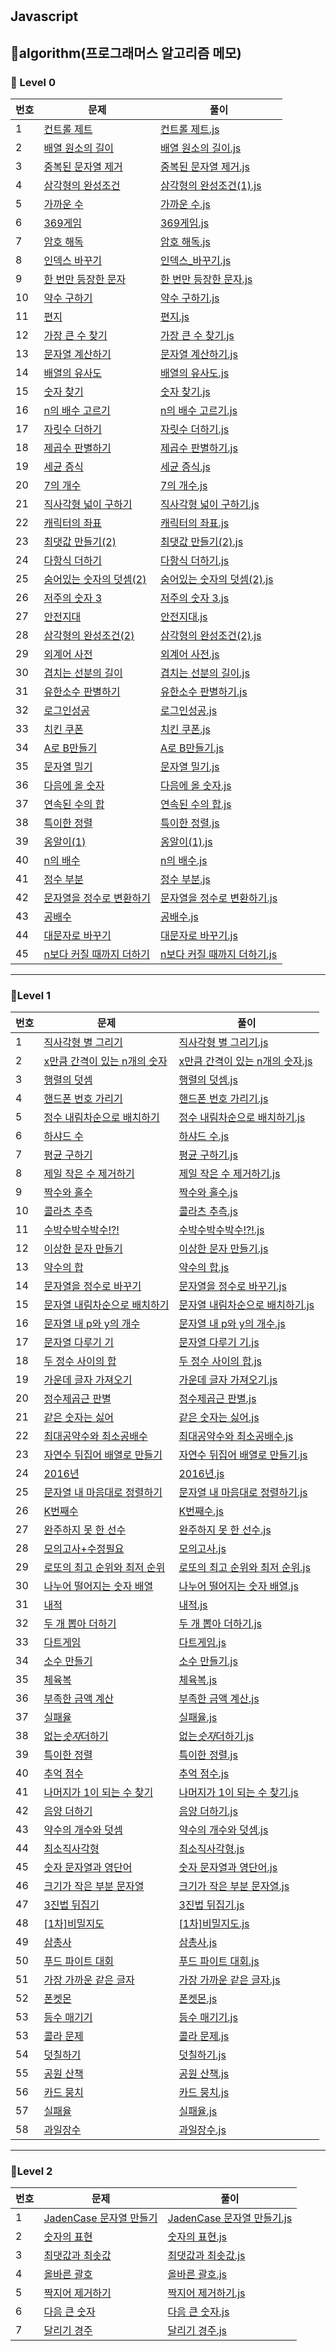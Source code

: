 #

## Javascript

## 🎈algorithm(프로그래머스 알고리즘 메모)

### 🌱 Level 0

| 번호 | 문제                                                                                         | 풀이                                                                                                                             |
| ---- | -------------------------------------------------------------------------------------------- | -------------------------------------------------------------------------------------------------------------------------------- |
| 1    | [컨트롤 제트](https://school.programmers.co.kr/learn/courses/30/lessons/120853)              | [컨트롤 제트.js](https://github.com/pomeranian91/algorithm/blob/main/progremers/level0/controlZ.js)                              |
| 2    | [배열 원소의 길이](https://school.programmers.co.kr/learn/courses/30/lessons/120854)         | [배열 원소의 길이.js](https://github.com/pomeranian91/algorithm/blob/main/progremers/level0/배열_원소의_길이.js)                 |
| 3    | [중복된 문자열 제거](https://school.programmers.co.kr/learn/courses/30/lessons/120888)       | [중복된 문자열 제거.js](https://github.com/pomeranian91/algorithm/blob/main/progremers/level0/중복된_문자열_제거.js)             |
| 4    | [삼각형의 완성조건](https://school.programmers.co.kr/learn/courses/30/lessons/120889)        | [삼각형의 완성조건(1).js](<https://github.com/pomeranian91/algorithm/blob/main/progremers/level0/삼각형의_완성조건(1).js>)       |
| 5    | [가까운 수](https://school.programmers.co.kr/learn/courses/30/lessons/120890)                | [가까운 수.js](https://github.com/pomeranian91/algorithm/blob/main/progremers/level0/가까운_수.js)                               |
| 6    | [369게임](https://school.programmers.co.kr/learn/courses/30/lessons/120891)                  | [369게임.js](https://github.com/pomeranian91/algorithm/blob/main/progremers/level0/369게임.js)                                   |
| 7    | [암호 해독](https://school.programmers.co.kr/learn/courses/30/lessons/120892)                | [암호 해독.js](https://github.com/pomeranian91/algorithm/blob/main/progremers/level0/암호_해독.js)                               |
| 8    | [인덱스 바꾸기](https://school.programmers.co.kr/learn/courses/30/lessons/120895)            | [인덱스\_바꾸기.js](https://github.com/pomeranian91/algorithm/blob/main/progremers/level0/인덱스_바꾸기.js)                      |
| 9    | [한 번만 등장한 문자](https://school.programmers.co.kr/learn/courses/30/lessons/120896)      | [한 번만 등장한 문자.js](https://github.com/pomeranian91/algorithm/blob/main/progremers/level0/한_번만_등장한_문자.js)           |
| 10   | [약수 구하기](https://school.programmers.co.kr/learn/courses/30/lessons/120897)              | [약수 구하기.js](https://github.com/pomeranian91/algorithm/blob/main/progremers/level0/약수_구하기.js)                           |
| 11   | [편지](https://school.programmers.co.kr/learn/courses/30/lessons/120898)                     | [편지.js](https://github.com/pomeranian91/algorithm/blob/main/progremers/level0/편지.js)                                         |
| 12   | [가장 큰 수 찾기](https://school.programmers.co.kr/learn/courses/30/lessons/120899)          | [가장 큰 수 찾기.js](https://github.com/pomeranian91/algorithm/blob/main/progremers/level0/가장_큰_수_찾기.js)                   |
| 13   | [문자열 계산하기](https://school.programmers.co.kr/learn/courses/30/lessons/120902)          | [문자열 계산하기.js](https://github.com/pomeranian91/algorithm/blob/main/progremers/level0/문자열_계산하기.js)                   |
| 14   | [배열의 유사도](https://school.programmers.co.kr/learn/courses/30/lessons/120903)            | [배열의 유사도.js](https://github.com/pomeranian91/algorithm/blob/main/progremers/level0/배열의_유사도.js)                       |
| 15   | [숫자 찾기](https://school.programmers.co.kr/learn/courses/30/lessons/120904)                | [숫자 찾기.js](https://github.com/pomeranian91/algorithm/blob/main/progremers/level0/숫자_찾기.js)                               |
| 16   | [n의 배수 고르기](https://school.programmers.co.kr/learn/courses/30/lessons/120905)          | [n의 배수 고르기.js](https://github.com/pomeranian91/algorithm/blob/main/progremers/level0/n의_배수_고르기.js)                   |
| 17   | [자릿수 더하기](https://school.programmers.co.kr/learn/courses/30/lessons/120906)            | [자릿수 더하기.js](https://github.com/pomeranian91/algorithm/blob/main/progremers/level0/자릿수_더하기.js)                       |
| 18   | [제곱수 판별하기](https://school.programmers.co.kr/learn/courses/30/lessons/120909)          | [제곱수 판별하기.js](https://github.com/pomeranian91/algorithm/blob/main/progremers/level0/제곱수_판별하기.js)                   |
| 19   | [세균 증식](https://school.programmers.co.kr/learn/courses/30/lessons/120910)                | [세균 증식.js](https://github.com/pomeranian91/algorithm/blob/main/progremers/level0/세균_증식.js)                               |
| 20   | [7의 개수](https://school.programmers.co.kr/learn/courses/30/lessons/120912)                 | [7의 개수.js](https://github.com/pomeranian91/algorithm/blob/main/progremers/level0/7의_개수.js)                                 |
| 21   | [직사각형 넓이 구하기](https://school.programmers.co.kr/learn/courses/30/lessons/120860)     | [직사각형 넓이 구하기.js](https://github.com/pomeranian91/algorithm/blob/main/progremers/level0/직사각형_넓이_구하기.js)         |
| 22   | [캐릭터의 좌표](https://school.programmers.co.kr/learn/courses/30/lessons/120861)            | [캐릭터의 좌표.js](https://github.com/pomeranian91/algorithm/blob/main/progremers/level0/캐릭터의_좌표.js)                       |
| 23   | [최댓값 만들기(2)](https://school.programmers.co.kr/learn/courses/30/lessons/120862)         | [최댓값 만들기(2).js](<https://github.com/pomeranian91/algorithm/blob/main/progremers/level0/최댓값_만들기(2).js>)               |
| 24   | [다항식 더하기](https://school.programmers.co.kr/learn/courses/30/lessons/120863)            | [다항식 더하기.js](https://github.com/pomeranian91/algorithm/blob/main/progremers/level0/다항식_더하기.js)                       |
| 25   | [숨어있는 숫자의 덧셈(2)](https://school.programmers.co.kr/learn/courses/30/lessons/120909)  | [숨어있는 숫자의 덧셈(2).js](<https://github.com/pomeranian91/algorithm/blob/main/progremers/level0/숨어있는_숫자의_덧셈(2).js>) |
| 26   | [저주의 숫자 3](https://school.programmers.co.kr/learn/courses/30/lessons/120871)            | [저주의 숫자 3.js](https://github.com/pomeranian91/algorithm/blob/main/progremers/level0/저주의_숫자_3.js)                       |
| 27   | [안전지대](https://school.programmers.co.kr/learn/courses/30/lessons/120866)                 | [안전지대.js](https://github.com/pomeranian91/algorithm/blob/main/progremers/level0/안전지대.js)                                 |
| 28   | [삼각형의 완성조건(2)](https://school.programmers.co.kr/learn/courses/30/lessons/120868)     | [삼각형의 완성조건(2).js](<https://github.com/pomeranian91/algorithm/blob/main/progremers/level0/삼각형의_완성조건(2).js>)       |
| 29   | [외계어 사전](https://school.programmers.co.kr/learn/courses/30/lessons/120869)              | [외계어 사전.js](https://github.com/pomeranian91/algorithm/blob/main/progremers/level0/외계어_사전.js)                           |
| 30   | [겹치는 선분의 길이](https://school.programmers.co.kr/learn/courses/30/lessons/120876)       | [겹치는 선분의 길이.js](https://github.com/pomeranian91/algorithm/blob/main/progremers/level0/겹치는_선분의_길이.js)             |
| 31   | [유한소수 판별하기](https://school.programmers.co.kr/learn/courses/30/lessons/120878)        | [유한소수 판별하기.js](https://github.com/pomeranian91/algorithm/blob/main/progremers/level0/유한소수_판별하기.js)               |
| 32   | [로그인성공](https://school.programmers.co.kr/learn/courses/30/lessons/120883)               | [로그인성공.js](https://github.com/pomeranian91/algorithm/blob/main/progremers/level0/로그인성공.js)                             |
| 33   | [치킨 쿠폰](https://school.programmers.co.kr/learn/courses/30/lessons/120909)                | [치킨 쿠폰.js](https://github.com/pomeranian91/algorithm/blob/main/progremers/level0/치킨_쿠폰.js)                               |
| 34   | [A로 B만들기](https://school.programmers.co.kr/learn/courses/30/lessons/120886)              | [A로 B만들기.js](https://github.com/pomeranian91/algorithm/blob/main/level0/A로_B만들기.js)                                      |
| 35   | [문자열 밀기](https://school.programmers.co.kr/learn/courses/30/lessons/120921)              | [문자열 밀기.js](https://github.com/pomeranian91/algorithm/blob/main/level0/문자열_밀기기.js)                                    |
| 36   | [다음에 올 숫자](https://school.programmers.co.kr/learn/courses/30/lessons/120924)           | [다음에 올 숫자.js](https://github.com/pomeranian91/algorithm/blob/main/level0/다음에_올_숫자.js)                                |
| 37   | [연속된 수의 합](https://school.programmers.co.kr/learn/courses/30/lessons/120923)           | [연속된 수의 합.js](https://github.com/pomeranian91/algorithm/blob/main/level0/연속된_수의_합.js)                                |
| 38   | [특이한 정렬](https://school.programmers.co.kr/learn/courses/30/lessons/120880)              | [특이한 정렬.js](https://github.com/pomeranian91/algorithm/blob/main/level0/특이한_정렬.js)                                      |
| 39   | [옹알이(1)](https://school.programmers.co.kr/learn/courses/30/lessons/120956)                | [옹알이(1).js](<https://github.com/pomeranian91/algorithm/blob/main/level0/옹알이(1).js>)                                        |
| 40   | [n의 배수](https://school.programmers.co.kr/learn/courses/30/lessons/181937)                 | [n의 배수.js](https://github.com/pomeranian91/algorithm/blob/main/level0/n의_배수.js)                                            |
| 41   | [정수 부분](https://school.programmers.co.kr/learn/courses/30/lessons/181850)                | [정수 부분.js](https://github.com/pomeranian91/algorithm/blob/main/level0/정수_부분.js)                                          |
| 42   | [문자열을 정수로 변환하기](https://school.programmers.co.kr/learn/courses/30/lessons/181848) | [문자열을 정수로 변환하기.js](https://github.com/pomeranian91/algorithm/blob/main/level0/문자열을_정수로_변환하기.js)            |
| 43   | [공배수](https://school.programmers.co.kr/learn/courses/30/lessons/181936)                   | [공배수.js](https://github.com/pomeranian91/algorithm/blob/main/level0/공배수.js)                                                |
| 44   | [대문자로 바꾸기](https://school.programmers.co.kr/learn/courses/30/lessons/181877)          | [대문자로 바꾸기.js](https://github.com/pomeranian91/algorithm/blob/main/level0/대문자로_바꾸기.js)                              |
| 45   | [n보다 커질 때까지 더하기](https://school.programmers.co.kr/learn/courses/30/lessons/181884) | [n보다 커질 때까지 더하기.js](https://github.com/pomeranian91/algorithm/blob/main/level0/n보다_커질_때까지_더하기.js)            |

---

### 📕Level 1

| 번호 | 문제                                                                                            | 풀이                                                                                                                                     |
| ---- | ----------------------------------------------------------------------------------------------- | ---------------------------------------------------------------------------------------------------------------------------------------- |
| 1    | [직사각형 별 그리기](https://school.programmers.co.kr/)                                         | [직사각형 별 그리기.js](https://github.com/pomeranian91/algorithm/blob/main/progremers/level/직사각형_별_그리기.js)                      |
| 2    | [x만큼 간격이 있는 n개의 숫자](https://school.programmers.co.kr/learn/courses/30/lessons/12954) | [x만큼 간격이 있는 n개의 숫자.js](https://github.com/pomeranian91/algorithm/blob/main/progremers/level1/x만큼_간격이_있는_n개의_숫자.js) |
| 3    | [행렬의 덧셈](https://school.programmers.co.kr/learn/courses/30/lessons/12950)                  | [행렬의 덧셈.js](https://github.com/pomeranian91/algorithm/blob/main/progremers/level1/행렬의_덧셈.js)                                   |
| 4    | [핸드폰 번호 가리기](https://school.programmers.co.kr/learn/courses/30/lessons/12948)           | [핸드폰 번호 가리기.js](https://github.com/pomeranian91/algorithm/blob/main/progremers/level1/핸드폰_번호_가리기.js)                     |
| 5    | [정수 내림차순으로 배치하기](https://school.programmers.co.kr/learn/courses/30/lessons/12943)   | [정수 내림차순으로 배치하기.js](https://github.com/pomeranian91/algorithm/blob/main/progremers/level1/정수_내림차순으로_배치하기.js)     |
| 6    | [하샤드 수](https://school.programmers.co.kr/learn/courses/30/lessons/12947)                    | [하샤드 수.js](https://github.com/pomeranian91/algorithm/blob/main/progremers/level1/하샤드_수.js)                                       |
| 7    | [평균 구하기](https://school.programmers.co.kr/learn/courses/30/lessons/)                       | [평균 구하기.js](https://github.com/pomeranian91/algorithm/blob/main/progremers/level1/평균_구하기.js)                                   |
| 8    | [제일 작은 수 제거하기](https://school.programmers.co.kr/learn/courses/30/lessons/)             | [제일 작은 수 제거하기.js](https://github.com/pomeranian91/algorithm/blob/main/progremers/level1/제일_작은_수_제거하기.js)               |
| 9    | [짝수와 홀수](https://school.programmers.co.kr/learn/courses/30/lessons/12943)                  | [짝수와 홀수.js](https://github.com/pomeranian91/algorithm/blob/main/progremers/level1/짝수와_홀수.js)                                   |
| 10   | [콜라츠 추측](https://school.programmers.co.kr/learn/courses/30/lessons/12943)                  | [콜라츠 추측.js](https://github.com/pomeranian91/algorithm/blob/main/progremers/level1/콜라츠_추측.js)                                   |
| 11   | [수박수박수박수!?!](https://school.programmers.co.kr/learn/courses/30/lessons/12943)            | [수박수박수박수!?!.js](https://github.com/pomeranian91/algorithm/blob/main/progremers/level1/수박수박수박수.js)                          |
| 12   | [이상한 문자 만들기](https://school.programmers.co.kr/learn/courses/30/lessons/12930)           | [이상한 문자 만들기.js](https://github.com/pomeranian91/algorithm/blob/main/progremers/level1/이상한_문자_만들기.js)                     |
| 13   | [약수의 합](https://school.programmers.co.kr/learn/courses/30/lessons/12928)                    | [약수의 합.js](https://github.com/pomeranian91/algorithm/blob/main/progremers/level1/약수의_합.js)                                       |
| 14   | [문자열을 정수로 바꾸기](https://school.programmers.co.kr/learn/courses/30/lessons/12925)       | [문자열을 정수로 바꾸기.js](https://github.com/pomeranian91/algorithm/blob/main/progremers/level1/문자열을_정수로_바꾸기.js)             |
| 15   | [문자열 내림차순으로 배치하기](https://school.programmers.co.kr/learn/courses/30/lessons/12917) | [문자열 내림차순으로 배치하기.js](https://github.com/pomeranian91/algorithm/blob/main/progremers/level1/문자열_내림차순으로_배치하기.js) |
| 16   | [문자열 내 p와 y의 개수](https://school.programmers.co.kr/learn/courses/30/lessons/12916)       | [문자열 내 p와 y의 개수.js](https://github.com/pomeranian91/algorithm/blob/main/progremers/level1/문자열_내_p와_y의_개수.js)             |
| 17   | [문자열 다루기 기]()                                                                            | [문자열 다루기 기.js](https://github.com/pomeranian91/algorithm/blob/main/progremers/level1/문자열_다루기_기본.js)                       |
| 18   | [두 정수 사이의 합]()                                                                           | [두 정수 사이의 합.js](https://github.com/pomeranian91/algorithm/blob/main/progremers/level1/두_정수_사이의_합.js)                       |
| 19   | [가운데 글자 가져오기]()                                                                        | [가운데 글자 가져오기.js](https://github.com/pomeranian91/algorithm/blob/main/progremers/level1/가운데_글자_가져오기.js)                 |
| 20   | [정수제곱근 판별]()                                                                             | [정수제곱근 판별.js](https://github.com/pomeranian91/algorithm/blob/main/progremers/level1/정수제곱근_판별.js)                           |
| 21   | [같은 숫자는 싫어]()                                                                            | [같은 숫자는 싫어.js](https://github.com/pomeranian91/algorithm/blob/main/progremers/level1/같은_숫자는_싫어.js)                         |
| 22   | [최대공약수와 최소공배수]()                                                                     | [최대공약수와 최소공배수.js](https://github.com/pomeranian91/algorithm/blob/main/progremers/level1/최대공약수와_최소공배수.js)           |
| 23   | [자연수 뒤집어 배열로 만들기]()                                                                 | [자연수 뒤집어 배열로 만들기.js](https://github.com/pomeranian91/algorithm/blob/main/progremers/level1/자연수_뒤집어_배열로_만들기.js)   |
| 24   | [2016년]()                                                                                      | [2016년.js](https://github.com/pomeranian91/algorithm/blob/main/progremers/level1/2016년.js)                                             |
| 25   | [문자열 내 마음대로 정렬하기]()                                                                 | [문자열 내 마음대로 정렬하기.js](https://github.com/pomeranian91/algorithm/blob/main/progremers/level1/문자열_내_마음대로_정렬하기.js)   |
| 26   | [K번째수]()                                                                                     | [K번째수.js](https://github.com/pomeranian91/algorithm/blob/main/progremers/level1/K번째수.js)                                           |
| 27   | [완주하지 못 한 선수]()                                                                         | [완주하지 못 한 선수.js](https://github.com/pomeranian91/algorithm/blob/main/progremers/level1/완주하지_못_한_선수.js)                   |
| 28   | [모의고사+수정필요]()                                                                           | [모의고사.js](https://github.com/pomeranian91/algorithm/blob/main/progremers/level1/)                                                    |
| 29   | [로또의 최고 순위와 최저 순위]()                                                                | [로또의 최고 순위와 최저 순위.js](https://github.com/pomeranian91/algorithm/blob/main/progremers/level1/로또의_최고_순위와_최저_순위.js) |
| 30   | [나누어 떨어지는 숫자 배열]()                                                                   | [나누어 떨어지는 숫자 배열.js](https://github.com/pomeranian91/algorithm/blob/main/progremers/level1/나누어_떨어지는_숫자_배열.js)       |
| 31   | [내적]()                                                                                        | [내적.js](https://github.com/pomeranian91/algorithm/blob/main/progremers/level1/내적.js)                                                 |
| 32   | [두 개 뽑아 더하기]()                                                                           | [두 개 뽑아 더하기.js](https://github.com/pomeranian91/algorithm/blob/main/progremers/level1/두_개_뽑아_더하기.js)                       |
| 33   | [다트게임]()                                                                                    | [다트게임.js](https://github.com/pomeranian91/algorithm/blob/main/progremers/level1/다트게임.js)                                         |
| 34   | [소수 만들기]()                                                                                 | [소수 만들기.js](https://github.com/pomeranian91/algorithm/blob/main/progremers/level1/소수_만들기.js)                                   |
| 35   | [체육복]()                                                                                      | [체육복.js](https://github.com/pomeranian91/algorithm/blob/main/progremers/level1/체육복.js)                                             |
| 36   | [부족한 금액 계산]()                                                                            | [부족한 금액 계산.js](https://github.com/pomeranian91/algorithm/blob/main/progremers/level1/부족한_금액_계산.js)                         |
| 37   | [실패율]()                                                                                      | [실패율.js](https://github.com/pomeranian91/algorithm/blob/main/progremers/level1/실패율.js)                                             |
| 38   | [없는*숫자*더하기]()                                                                            | [없는*숫자*더하기.js](https://github.com/pomeranian91/algorithm/blob/main/progremers/level1/없는_숫자_더하기.js)                         |
| 39   | [특이한 정렬](https://school.programmers.co.kr/)                                                | [특이한 정렬.js](https://github.com/pomeranian91/algorithm/blob/main/level0/특이한_정렬.js)                                              |
| 40   | [추억 점수](https://school.programmers.co.kr/learn/courses/30/lessons/176963)                   | [추억 점수.js](https://github.com/pomeranian91/algorithm/blob/main/progremers/level/추억_점수.js)                                        |
| 41   | [나머지가 1이 되는 수 찾기](https://school.programmers.co.kr/learn/courses/30/lessons/87389)    | [나머지가 1이 되는 수 찾기.js](https://github.com/pomeranian91/algorithm/blob/main/progremers/level/나머지가_1이_되는_수_찾기.js)        |
| 42   | [음양 더하기](https://school.programmers.co.kr/learn/courses/30/lessons/76501)                  | [음양 더하기.js](https://github.com/pomeranian91/algorithm/blob/main/progremers/level/음양_더하기.js)                                    |
| 43   | [약수의 개수와 덧셈](https://school.programmers.co.kr/learn/courses/30/lessons/77884)           | [약수의 개수와 덧셈.js](https://github.com/pomeranian91/algorithm/blob/main/progremers/level/약수의_개수와_덧셈.js)                      |
| 44   | [최소직사각형](https://school.programmers.co.kr/learn/courses/30/lessons/86491)                 | [최소직사각형.js](https://github.com/pomeranian91/algorithm/blob/main/progremers/level/최소직사각형.js)                                  |
| 45   | [숫자 문자열과 영단어](https://school.programmers.co.kr/learn/courses/30/lessons/81301)         | [숫자 문자열과 영단어.js](https://github.com/pomeranian91/algorithm/blob/main/progremers/level/숫자_문자열과_영단어.js)                  |
| 46   | [크기가 작은 부분 문자열](https://school.programmers.co.kr/learn/courses/30/lessons/147355)     | [크기가 작은 부분 문자열.js](https://github.com/pomeranian91/algorithm/blob/main/progremers/level/크기가_작은_부분_문자열.js)            |
| 47   | [3진법 뒤집기](https://school.programmers.co.kr/learn/courses/30/lessons/68935)                 | [3진법 뒤집기.js](https://github.com/pomeranian91/algorithm/blob/main/progremers/level/3진법_뒤집기.js)                                  |
| 48   | [[1차]비밀지도](https://school.programmers.co.kr/learn/courses/30/lessons/17681)                | [[1차]비밀지도.js](https://github.com/pomeranian91/algorithm/blob/main/progremers/level/[1차]비밀지도.js)                                |
| 49   | [삼총사](https://school.programmers.co.kr/learn/courses/30/lessons/131705)                      | [삼총사.js](https://github.com/pomeranian91/algorithm/blob/main/progremers/level/삼총사.js)                                              |
| 50   | [푸드 파이트 대회](https://school.programmers.co.kr/learn/courses/30/lessons/134240)            | [푸드 파이트 대회.js](https://github.com/pomeranian91/algorithm/blob/main/progremers/level/푸드_파이트_대회.js)                          |
| 51   | [가장 가까운 같은 글자](https://school.programmers.co.kr/learn/courses/30/lessons/142086)       | [가장 가까운 같은 글자.js](https://github.com/pomeranian91/algorithm/blob/main/progremers/level/가장_가까운_같은_글자.js)                |
| 52   | [폰켓몬](https://school.programmers.co.kr/learn/courses/30/lessons/1845)                        | [폰켓몬.js](https://github.com/pomeranian91/algorithm/blob/main/progremers/level/폰켓몬.js)                                              |
| 53   | [등수 매기기](https://school.programmers.co.kr/learn/courses/30/lessons/120882)                 | [등수 매기기.js](https://github.com/pomeranian91/algorithm/blob/main/progremers/level/등수_매기기.js)                                    |
| 53   | [콜라 문제](https://school.programmers.co.kr/learn/courses/30/lessons/132267)                   | [콜라 문제.js](https://github.com/pomeranian91/algorithm/blob/main/progremers/level/콜라_문제.js)                                        |
| 54   | [덧칠하기](https://school.programmers.co.kr/learn/courses/30/lessons/161989)                    | [덧칠하기.js](https://github.com/pomeranian91/algorithm/blob/main/progremers/level/덧칠하기.js)                                          |
| 55   | [공원 산책](https://school.programmers.co.kr/learn/courses/30/lessons/172928)                   | [공원 산책.js](https://github.com/pomeranian91/algorithm/blob/main/progremers/level/공원_산책.js)                                        |
| 56   | [카드 뭉치](https://school.programmers.co.kr/learn/courses/30/lessons/159994)                   | [카드 뭉치.js](https://github.com/pomeranian91/algorithm/blob/main/progremers/level/카드_뭉치.js)                                        |
| 57   | [실패율](https://school.programmers.co.kr/learn/courses/30/lessons/42889?language=javascript)   | [실패율.js](https://github.com/pomeranian91/algorithm/blob/main/progremers/level/실패율.js)                                              |
| 58   | [과일장수](https://school.programmers.co.kr/learn/courses/30/lessons/135808)                    | [과일장수.js](https://github.com/pomeranian91/algorithm/blob/main/progremers/level/과일장수.js)                                          |

---

### 📕Level 2

| 번호 | 문제                                                                                       | 풀이                                                                                                                           |
| ---- | ------------------------------------------------------------------------------------------ | ------------------------------------------------------------------------------------------------------------------------------ |
| 1    | [JadenCase 문자열 만들기](https://school.programmers.co.kr/learn/courses/30/lessons/12951) | [JadenCase 문자열 만들기.js](https://github.com/pomeranian91/algorithm/blob/main/progremers/level2/JadenCase_문자열_만들기.js) |
| 2    | [숫자의 표현](https://school.programmers.co.kr/learn/courses/30/lessons/12939)             | [숫자의 표현.js](https://github.com/pomeranian91/algorithm/blob/main/progremers/level2/숫자의_표현.js)                         |
| 3    | [최댓값과 최솟값](https://school.programmers.co.kr/learn/courses/30/lessons/12924)         | [최댓값과 최솟값.js](https://github.com/pomeranian91/algorithm/blob/main/progremers/level2/최댓값과_최솟값.js)                 |
| 4    | [올바른 괄호](https://school.programmers.co.kr/learn/courses/30/lessons/12909)             | [올바른 괄호.js](https://github.com/pomeranian91/algorithm/blob/main/progremers/level2/올바른_괄호.js)                         |
| 5    | [짝지어 제거하기](https://school.programmers.co.kr/learn/courses/30/lessons/12973)         | [짝지어 제거하기.js](https://github.com/pomeranian91/algorithm/blob/main/progremers/level2/짝지어_제거하기.js)                 |
| 6    | [다음 큰 숫자](https://school.programmers.co.kr/learn/courses/30/lessons/12911)            | [다음 큰 숫자.js](https://github.com/pomeranian91/algorithm/blob/main/progremers/level2/다음_큰_숫자.js)                       |
| 7    | [달리기 경주](https://school.programmers.co.kr/learn/courses/30/lessons/178871)            | [달리기 경주.js](https://github.com/pomeranian91/algorithm/blob/main/progremers/level2/달리기_경주.js)                         |
